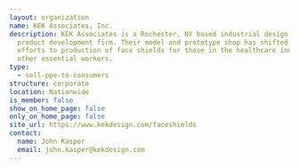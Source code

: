 ```yaml
---
layout: organization
name: KEK Associates, Inc.
description: KEK Associates is a Rochester, NY based industrial design and
  product development firm. Their model and prototype shop has shifted their
  efforts to production of face shields for those in the healthcare industry and
  other essential workers.
type:
  - sell-ppe-to-consumers
structure: corporate
location: Nationwide
is_member: false
show_on_home_page: false
only_on_home_page: false
site_url: https://www.kekdesign.com/faceshields
contact:
  name: John Kasper
  email: john.kasper@kekdesign.com
---
```

